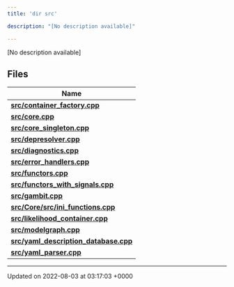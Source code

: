 ```yaml
---
title: 'dir src'

description: "[No description available]"

---
```







[No description available]

## Files

| Name           |
| -------------- |
| **[src/container_factory.cpp](/documentation/code/colliderbit_development/files/container__factory_8cpp/#file-container-factory.cpp)**  |
| **[src/core.cpp](/documentation/code/colliderbit_development/files/core_8cpp/#file-core.cpp)**  |
| **[src/core_singleton.cpp](/documentation/code/colliderbit_development/files/core__singleton_8cpp/#file-core-singleton.cpp)**  |
| **[src/depresolver.cpp](/documentation/code/colliderbit_development/files/depresolver_8cpp/#file-depresolver.cpp)**  |
| **[src/diagnostics.cpp](/documentation/code/colliderbit_development/files/diagnostics_8cpp/#file-diagnostics.cpp)**  |
| **[src/error_handlers.cpp](/documentation/code/colliderbit_development/files/error__handlers_8cpp/#file-error-handlers.cpp)**  |
| **[src/functors.cpp](/documentation/code/colliderbit_development/files/functors_8cpp/#file-functors.cpp)**  |
| **[src/functors_with_signals.cpp](/documentation/code/colliderbit_development/files/functors__with__signals_8cpp/#file-functors-with-signals.cpp)**  |
| **[src/gambit.cpp](/documentation/code/colliderbit_development/files/gambit_8cpp/#file-gambit.cpp)**  |
| **[src/Core/src/ini_functions.cpp](/documentation/code/colliderbit_development/files/core_2src_2ini__functions_8cpp/#file-core/src/ini-functions.cpp)**  |
| **[src/likelihood_container.cpp](/documentation/code/colliderbit_development/files/likelihood__container_8cpp/#file-likelihood-container.cpp)**  |
| **[src/modelgraph.cpp](/documentation/code/colliderbit_development/files/modelgraph_8cpp/#file-modelgraph.cpp)**  |
| **[src/yaml_description_database.cpp](/documentation/code/colliderbit_development/files/yaml__description__database_8cpp/#file-yaml-description-database.cpp)**  |
| **[src/yaml_parser.cpp](/documentation/code/colliderbit_development/files/yaml__parser_8cpp/#file-yaml-parser.cpp)**  |






-------------------------------

Updated on 2022-08-03 at 03:17:03 +0000
